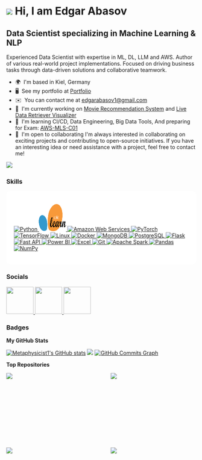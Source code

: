 ![](https://i.gifer.com/APU5.gif) Hi, I am Edgar Abasov
====================================================================================================================================

Data Scientist specializing in Machine Learning & NLP
-----------------------------------------------------

Experienced Data Scientist with expertise in ML, DL, LLM and AWS. Author of various real-world project
implementations. Focused on driving business tasks through data-driven solutions and collaborative teamwork.

* 🌍  I'm based in Kiel, Germany
* 🖥️  See my portfolio at [Portfolio](http://www.datascienceportfol.io/metaphysicist)
* ✉️  You can contact me at [edgarabasov1@gmail.com](mailto:edgarabasov1@gmail.com)
* 🚀  I'm currently working on [Movie Recommendation System](https://github.com/Metaphysicist1/Movie-Recommendation-System) and [Live Data Retriever Visualizer](https://github.com/Metaphysicist1/Live-Data-Retriever-Visualizer) 
* 🧠  I'm learning CI/CD, Data Engineering, Big Data Tools, And preparing for Exam: [AWS-MLS-C01](https://github.com/Metaphysicist1/AWS-MLS-C01)
* 🤝  I'm open to collaborating I'm always interested in collaborating on exciting projects and contributing to open-source initiatives. If you have an interesting idea or need assistance with a project, feel free to contact me!

<a href="https://www.github.com/Metaphysicist1" target="_blank" rel="noreferrer"><img
src="https://img.shields.io/github/followers/Metaphysicist1?logo=github&style=for-the-badge&color=0891b2&labelColor=1c1917" /></a>

### Skills

<div style="background-color: #FFFFFF; padding: 20px; border-radius: 10px;">
<p align="left" ">


   <a href="https://www.python.org/" target="_blank" rel="noreferrer">
    <img src="https://raw.githubusercontent.com/danielcranney/readme-generator/main/public/icons/skills/python-colored.svg" width="72" height="72" alt="Python" />
  </a>
  <a href="https://scikit-learn.org/" target="_blank" rel="noreferrer">
    <img src="https://raw.githubusercontent.com/scikit-learn/scikit-learn/28c0067be976a8fd12f4750d85eb9591abcb7b5d/doc/logos/scikit-learn-logo-without-subtitle.svg" width="72" height="72" alt="Scikit-learn" />
  </a>
  <a href="https://aws.amazon.com" target="_blank" rel="noreferrer">
    <img src="https://raw.githubusercontent.com/danielcranney/readme-generator/main/public/icons/skills/aws-colored.svg" width="72" height="72" alt="Amazon Web Services" />
  </a>
  <a href="https://pytorch.org/" target="_blank" rel="noreferrer">
    <img src="https://raw.githubusercontent.com/danielcranney/readme-generator/main/public/icons/skills/pytorch-colored.svg" width="72" height="72" alt="PyTorch" />
  </a>
  <a href="https://www.tensorflow.org/" target="_blank" rel="noreferrer">
    <img src="https://raw.githubusercontent.com/danielcranney/readme-generator/main/public/icons/skills/tensorflow-colored.svg" width="72" height="72" alt="TensorFlow" />
  </a>
  <a href="https://www.linux.org" target="_blank" rel="noreferrer">
    <img src="https://raw.githubusercontent.com/danielcranney/readme-generator/main/public/icons/skills/linux-colored.svg" width="72" height="72" alt="Linux" />
  </a>
  <a href="https://www.docker.com/" target="_blank" rel="noreferrer">
    <img src="https://raw.githubusercontent.com/danielcranney/readme-generator/main/public/icons/skills/docker-colored.svg" width="72" height="72" alt="Docker" />
  </a>
  <a href="https://www.mongodb.com/" target="_blank" rel="noreferrer">
    <img src="https://raw.githubusercontent.com/danielcranney/readme-generator/main/public/icons/skills/mongodb-colored.svg" width="72" height="72" alt="MongoDB" />
  </a>
  <a href="https://www.postgresql.org/" target="_blank" rel="noreferrer">
    <img src="https://raw.githubusercontent.com/danielcranney/readme-generator/main/public/icons/skills/postgresql-colored.svg" width="72" height="72" alt="PostgreSQL" />
  </a>
  <a href="https://flask.palletsprojects.com/en/2.0.x/" target="_blank" rel="noreferrer">
    <img src="https://raw.githubusercontent.com/danielcranney/readme-generator/main/public/icons/skills/flask-colored.svg" width="72" height="72" alt="Flask" />
  </a>
  <a href="https://fastapi.tiangolo.com/" target="_blank" rel="noreferrer">
    <img src="https://raw.githubusercontent.com/danielcranney/readme-generator/main/public/icons/skills/fastapi-colored.svg" width="72" height="72" alt="Fast API" />
  </a>
  <a href="https://powerbi.microsoft.com/" target="_blank" rel="noreferrer">
    <img src="https://upload.wikimedia.org/wikipedia/commons/c/cf/New_Power_BI_Logo.svg" width="72" height="72" alt="Power BI" />
  </a>
   <a href="https://www.microsoft.com/en-us/microsoft-365/excel" target="_blank" rel="noreferrer">
    <img src="https://upload.wikimedia.org/wikipedia/commons/3/34/Microsoft_Office_Excel_%282019%E2%80%93present%29.svg" width="72" height="72" alt="Excel" />
  </a>
  <a href="https://git-scm.com/" target="_blank" rel="noreferrer">
    <img src="https://raw.githubusercontent.com/danielcranney/readme-generator/main/public/icons/skills/git-colored.svg" width="72" height="72" alt="Git" />
  </a>
  <a href="https://spark.apache.org/" target="_blank" rel="noreferrer">
    <img src="https://upload.wikimedia.org/wikipedia/commons/f/f3/Apache_Spark_logo.svg" width="72" height="72" alt="Apache Spark" />
  </a>
  <a href="https://pandas.pydata.org/" target="_blank" rel="noreferrer" >
    <img src="https://upload.wikimedia.org/wikipedia/commons/e/ed/Pandas_logo.svg" width="72" height="72" alt="Pandas" />
  </a>
  <a href="https://numpy.org/" target="_blank" rel="noreferrer">
    <img src="https://upload.wikimedia.org/wikipedia/commons/3/31/NumPy_logo_2020.svg" width="72" height="72" alt="NumPy" />
  </a>
</p>

</div>

### Socials

<p align="left"> 
  <a href="https://www.github.com/Metaphysicist1" target="_blank" rel="noreferrer"> <picture> <source media="(prefers-color-scheme: dark)" srcset="https://raw.githubusercontent.com/danielcranney/readme-generator/main/public/icons/socials/github-dark.svg" /> <source media="(prefers-color-scheme: light)" srcset="https://raw.githubusercontent.com/danielcranney/readme-generator/main/public/icons/socials/github.svg" /> <img src="https://raw.githubusercontent.com/danielcranney/readme-generator/main/public/icons/socials/github.svg" width="72" height="72"  /> </picture> </a>
  <a href="https://www.linkedin.com/in/edgar-abasov" target="_blank" rel="noreferrer"> <picture> <source media="(prefers-color-scheme: dark)" srcset="https://raw.githubusercontent.com/danielcranney/readme-generator/main/public/icons/socials/linkedin-dark.svg" /> <source media="(prefers-color-scheme: light)" srcset="https://raw.githubusercontent.com/danielcranney/readme-generator/main/public/icons/socials/linkedin.svg" /> <img src="https://raw.githubusercontent.com/danielcranney/readme-generator/main/public/icons/socials/linkedin.svg" width="72" height="72"  /> </picture> </a> 
  <a href="http://www.medium.com/@edgarabasov1" width="72" height="72" target="_blank" rel="noreferrer"> <picture> <source media="(prefers-color-scheme: dark)" srcset="https://raw.githubusercontent.com/danielcranney/readme-generator/main/public/icons/socials/medium-dark.svg" /> <source media="(prefers-color-scheme: light)" srcset="https://raw.githubusercontent.com/danielcranney/readme-generator/main/public/icons/socials/medium.svg" /> <img src="https://raw.githubusercontent.com/danielcranney/readme-generator/main/public/icons/socials/medium.svg" width="72" height="72" /> </picture> </a></p>

### Badges

<b>My GitHub Stats</b>

<a href="http://www.github.com/Metaphysicist1"><img src="https://github-readme-stats.vercel.app/api?username=Metaphysicist1&show_icons=true&hide=&count_private=true&title_color=0891b2&text_color=ffffff&icon_color=0891b2&bg_color=1c1917&hide_border=true&show_icons=true" alt="Metaphysicist1's GitHub stats" /></a>
<a href="http://www.github.com/Metaphysicist1"><img src="https://github-readme-streak-stats.herokuapp.com/?user=Metaphysicist1&stroke=ffffff&background=1c1917&ring=0891b2&fire=0891b2&currStreakNum=ffffff&currStreakLabel=0891b2&sideNums=ffffff&sideLabels=ffffff&dates=ffffff&hide_border=true" /></a>
<a href="http://www.github.com/Metaphysicist1"><img src="https://github-readme-activity-graph.cyclic.app/graph?username=Metaphysicist1&bg_color=1c1917&color=ffffff&line=0891b2&point=ffffff&area_color=1c1917&area=true&hide_border=true&custom_title=GitHub%20Commits%20Graph" alt="GitHub Commits Graph" /></a>

<b>Top Repositories</b>

<div width="100%" align="center"><a href="https://github.com/Metaphysicist1/Customer_Churn_Classification" align="left"><img align="left" width="45%" src="https://github-readme-stats.vercel.app/api/pin/?username=Metaphysicist1&repo=Customer_Churn_Classification&title_color=0891b2&text_color=ffffff&icon_color=0891b2&bg_color=1c1917&hide_border=true&locale=en" /></a><a href="https://github.com/Metaphysicist1/CoverBot" align="right"><img align="right" width="45%" src="https://github-readme-stats.vercel.app/api/pin/?username=Metaphysicist1&repo=CoverBot&title_color=0891b2&text_color=ffffff&icon_color=0891b2&bg_color=1c1917&hide_border=true&locale=en" /></a></div><br /><br /><br /><br /><br /><br />

<br /><br /><br /><br />

<div width="100%" align="center"><a href="https://github.com/Metaphysicist1/ml-zoomcamp" align="left"><img align="left" width="45%" src="https://github-readme-stats.vercel.app/api/pin/?username=Metaphysicist1&repo=ml-zoomcamp&title_color=0891b2&text_color=ffffff&icon_color=0891b2&bg_color=1c1917&hide_border=true&locale=en" /></a><a href="https://github.com/Metaphysicist1/Fine-tuning-NER-for-En" align="right"><img align="right" width="45%" src="https://github-readme-stats.vercel.app/api/pin/?username=Metaphysicist1&repo=Fine-tuning-NER-for-En&title_color=0891b2&text_color=ffffff&icon_color=0891b2&bg_color=1c1917&hide_border=true&locale=en" /></a></div>
